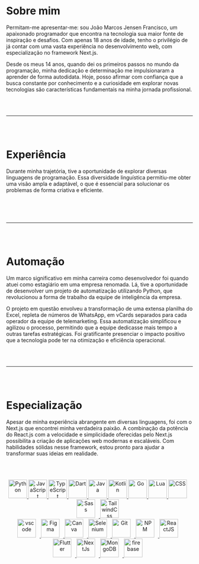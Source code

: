 </br></br>

# Sobre mim

Permitam-me apresentar-me: sou João Marcos Jensen Francisco, um apaixonado programador que encontra na tecnologia sua maior fonte de inspiração e desafios. Com apenas 18 anos de idade, tenho o privilégio de já contar com uma vasta experiência no desenvolvimento web, com especialização no framework Next.js.
  
Desde os meus 14 anos, quando dei os primeiros passos no mundo da programação, minha dedicação e determinação me impulsionaram a aprender de forma autodidata. Hoje, posso afirmar com confiança que a busca constante por conhecimento e a curiosidade em explorar novas tecnologias são características fundamentais na minha jornada profissional.

  </br>
  </br>
  
  ---
  
  </br></br>

# Experiência

Durante minha trajetória, tive a oportunidade de explorar diversas linguagens de programação. Essa diversidade linguística permitiu-me obter uma visão ampla e adaptável, o que é essencial para solucionar os problemas de forma criativa e eficiente.

  </br>
  
  </br>
  </br>
  
  ---
  
  </br></br>

# Automação

Um marco significativo em minha carreira como desenvolvedor foi quando atuei como estagiário em uma empresa renomada. Lá, tive a oportunidade de desenvolver um projeto de automatização utilizando Python, que revolucionou a forma de trabalho da equipe de inteligência da empresa.

O projeto em questão envolveu a transformação de uma extensa planilha do Excel, repleta de números de WhatsApp, em vCards separados para cada operador da equipe de telemarketing. Essa automatização simplificou e agilizou o processo, permitindo que a equipe dedicasse mais tempo a outras tarefas estratégicas. Foi gratificante presenciar o impacto positivo que a tecnologia pode ter na otimização e eficiência operacional.

  </br>
  </br>
  
  ---
  
  </br></br>

# Especialização

Apesar de minha experiência abrangente em diversas linguagens, foi com o Next.js que encontrei minha verdadeira paixão. A combinação da potência do React.js com a velocidade e simplicidade oferecidas pelo Next.js possibilita a criação de aplicações web modernas e escaláveis. Com habilidades sólidas nesse framework, estou pronto para ajudar a transformar suas ideias em realidade.

  </br></br>

<div align="center">
  <a href="https://www.python.org/" target="_blank" rel="noreferrer">
    <img  alt="Python" height="50px" src="https://cdn.jsdelivr.net/gh/devicons/devicon/icons/python/python-original.svg"/>
  </a>
  <a href="https://developer.mozilla.org/en-US/docs/Web/JavaScript" target="_blank" rel="noreferrer">
    <img  alt="JavaScript" height="50px" src="https://cdn.jsdelivr.net/gh/devicons/devicon/icons/javascript/javascript-plain.svg"/>
  </a>
  <a href="https://www.typescriptlang.org/" target="_blank" rel="noreferrer">
      <img  alt="TypeScript" height="50px" src="https://cdn.jsdelivr.net/gh/devicons/devicon/icons/typescript/typescript-plain.svg"/>
  </a>
  <a href="https://dart.dev/" target="_blank" rel="noreferrer">
    <img  alt="Dart" height="50px" src="https://cdn.jsdelivr.net/gh/devicons/devicon/icons/dart/dart-original.svg"/>
  </a>
  <a href="https://dev.java/" target="_blank" rel="noreferrer">
    <img  alt="Java" height="50px" src="https://cdn.jsdelivr.net/gh/devicons/devicon/icons/java/java-original.svg"/>
  </a>
  <a href="https://kotlinlang.org/" target="_blank" rel="noreferrer">
    <img  alt="Kotlin" height="50px" src="https://cdn.jsdelivr.net/gh/devicons/devicon/icons/kotlin/kotlin-original.svg"/>
  </a>
  <a href="https://go.dev/" target="_blank" rel="noreferrer">
    <img  alt="Go" height="50px" src="https://cdn.jsdelivr.net/gh/devicons/devicon/icons/go/go-original.svg"/>
  </a>
  <a href="https://www.lua.org/" target="_blank" rel="noreferrer">
    <img  alt="Lua" height="50px" src="https://cdn.jsdelivr.net/gh/devicons/devicon/icons/lua/lua-original-wordmark.svg"/>
  </a>
  <a href="https://developer.mozilla.org/en-US/docs/Web/CSS" target="_blank" rel="noreferrer">
    <img  alt="CSS" height="50px" style="padding-right:10px;" src="https://cdn.jsdelivr.net/gh/devicons/devicon/icons/css3/css3-original.svg"/>
  </a>
  <a href="https://sass-lang.com/" target="_blank" rel="noreferrer">
    <img  alt="Sass" height="50px" style="padding-right:10px;" src="https://cdn.jsdelivr.net/gh/devicons/devicon/icons/sass/sass-original.svg"/>
  </a>
  <a href="https://tailwindcss.com/" target="_blank" rel="noreferrer">
    <img  alt="TailwindCss" height="50px" style="padding-right:10px;" src="https://cdn.jsdelivr.net/gh/devicons/devicon/icons/tailwindcss/tailwindcss-plain.svg"/>
  </a>
</div>

<div align="center">
    <a href="https://code.visualstudio.com/" target="_blank" rel="noreferrer">
      <img  alt="vscode" height="50px" style="padding-right:10px;"src="https://cdn.jsdelivr.net/gh/devicons/devicon/icons/vscode/vscode-original.svg"/>
    </a>
    <a href="https://www.figma.com/" target="_blank" rel="noreferrer">
      <img  alt="Figma" height="50px" style="padding-right:10px;" src="https://cdn.jsdelivr.net/gh/devicons/devicon/icons/figma/figma-original.svg"/> 
    </a>
    <a href="https://www.canva.com/" target="_blank" rel="noreferrer">
      <img  alt="Canva" height="50px" style="padding-right:10px;" src="https://cdn.jsdelivr.net/gh/devicons/devicon/icons/canva/canva-original.svg"/> 
    </a>
    <a href="https://www.selenium.dev/" target="_blank" rel="noreferrer">
      <img  alt="Selenium" height="50px" style="padding-right:10px;" src="https://cdn.jsdelivr.net/gh/devicons/devicon/icons/selenium/selenium-original.svg"/> 
    </a>
    <a href="https://git-scm.com/" target="_blank" rel="noreferrer">
      <img  alt="Git" height="50px" style="padding-right:10px;" src="https://cdn.jsdelivr.net/gh/devicons/devicon/icons/git/git-original.svg"/>
    </a>
    <a href="https://www.npmjs.com/" target="_blank" rel="noreferrer">
        <img  alt="NPM" height="50px" style="padding-right:10px;" src="https://cdn.jsdelivr.net/gh/devicons/devicon/icons/npm/npm-original-wordmark.svg"/>
    </a>
    <a href="https://reactjs.org/" target="_blank" rel="noreferrer">
      <img  alt="ReactJS" height="50px" style="padding-right:10px;" src="https://cdn.jsdelivr.net/gh/devicons/devicon/icons/react/react-original.svg" />
    </a>
    <a href="https://flutter.dev/" target="_blank" rel="noreferrer">
      <img  alt="Flutter" height="50px" style="padding-right:10px;" src="https://cdn.jsdelivr.net/gh/devicons/devicon/icons/flutter/flutter-original.svg" />
    </a>
    <a href="https://nextjs.org/" target="_blank" rel="noreferrer">
      <img  alt="NextJs" height="50px" style="padding-right:10px;" src="https://cdn.jsdelivr.net/gh/devicons/devicon/icons/nextjs/nextjs-original.svg" />
    </a>
    <a href="https://www.mongodb.com/" target="_blank" rel="noreferrer">
      <img  alt="MongoDB" height="50px" style="padding-right:10px;" src="https://cdn.jsdelivr.net/gh/devicons/devicon/icons/mongodb/mongodb-original.svg"/>
    </a>
    <a href="https://firebase.google.com/" target="_blank" rel="noreferrer">
      <img  alt="firebase" height="50px" style="padding-right:10px;" src="https://cdn.jsdelivr.net/gh/devicons/devicon/icons/firebase/firebase-plain.svg"/>
    </a>
</div>
  
</div>
